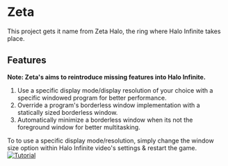 # Zeta
This project gets it name from Zeta Halo, the ring where Halo Infinite takes place.

## Features
**Note: Zeta's aims to reintroduce missing features into Halo Infinite.**
1. Use a specific display mode/display resolution of your choice with a specific windowed program for better performance.
2. Override a program's borderless window implementation with a statically sized borderless window.
3. Automatically minimize a borderless window when its not the foreground window for better multitasking.

To to use a specific display mode/resolution, simply change the window size option within Halo Infinite video's settings & restart the game.         
[![Tutorial](https://img.youtube.com/vi/t-Ouup-RdKA/maxresdefault.jpg)](https://youtu.be/t-Ouup-RdKA)
